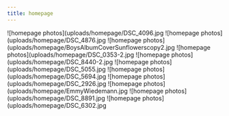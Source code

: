 ```yaml
---
title: homepage
---
```


![homepage photos](uploads/homepage/DSC_4096.jpg
![homepage photos](uploads/homepage/DSC_4876.jpg
![homepage photos](uploads/homepage/BoysAlbumCoverSunflowerscopy2.jpg
![homepage photos](uploads/homepage/DSC_0353-2.jpg
![homepage photos](uploads/homepage/DSC_8440-2.jpg
![homepage photos](uploads/homepage/DSC_5055.jpg
![homepage photos](uploads/homepage/DSC_5694.jpg
![homepage photos](uploads/homepage/DSC_2926.jpg
![homepage photos](uploads/homepage/EmmyWiedemann.jpg
![homepage photos](uploads/homepage/DSC_8891.jpg
![homepage photos](uploads/homepage/DSC_6302.jpg